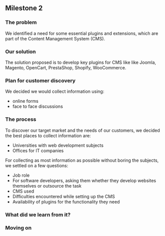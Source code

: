## Milestone 2

### The problem
We identified a need for some essential plugins and extensions, which are part of the Content Management System (CMS).

### Our solution
The solution proposed is to develop key plugins for CMS like like Joomla, Magento, OpenCart, PrestaShop, Shopify, WooCommerce.

### Plan for customer discovery
We decided we would collect information using:
- online forms
- face to face discussions

### The process
To discover our target market and the needs of our customers, we decided the best places to collect information are:
- Universities with web development subjects
- Offices for IT companies

For collecting as most information as possible without boring the subjects, we settled on a few questions:
- Job role
- For software developers, asking them whether they develop websites themselves or outsource the task
- CMS used
- Difficulties encountered while setting up the CMS
- Availability of plugins for the functionality they need

### What did we learn from it?


### Moving on
